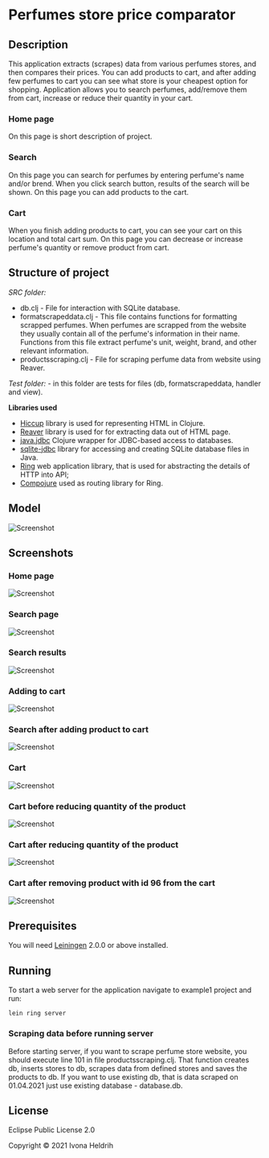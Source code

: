 # Perfumes store price comparator

## Description

This application extracts (scrapes) data from various perfumes stores, and then compares their prices.  You can add products to cart, and after adding few perfumes to cart you can see what store is your cheapest option for shopping. 
Application allows you to search perfumes, add/remove them from cart, increase or reduce their quantity in your cart.

### Home page

On this page is short description of project.

### Search

On this page you can search for perfumes by entering perfume's name and/or brend.
When you click search button, results of the search will be shown.
On this page you can add products to the cart.

### Cart

When you finish adding products to cart, you can see your cart on this location and total cart sum.
On this page you can decrease or increase perfume's quantity or remove product from cart.
 

## Structure of project

_SRC folder:_
- db.clj - File for interaction with SQLite database.
- formatscrapeddata.clj - This file contains functions for formatting scrapped perfumes. When perfumes are scrapped from the website they usually contain all of the perfume's information in their name. Functions from this file extract perfume's unit, weight, brand, and other relevant information.
- productsscraping.clj - File for scraping perfume data from website using Reaver.

_Test folder:_ - in this folder are tests for files (db, formatscrapeddata, handler and view).

**Libraries used**

- [Hiccup](https://github.com/weavejester/hiccup) library is used for representing HTML in Clojure.
- [Reaver](https://github.com/mischov/reaver) library is used for for extracting data out of HTML page.
- [java.jdbc](https://github.com/clojure/java.jdbc) Clojure wrapper for JDBC-based access to databases.
- [sqlite-jdbc](https://github.com/xerial/sqlite-jdbc) library for accessing and creating SQLite database files in Java.
- [Ring](https://github.com/ring-clojure/ring) web application library, that is used for abstracting the details of HTTP into API;
- [Compojure](https://github.com/weavejester/compojure) used as routing library for Ring.


## Model

![Screenshot](resources/public/model.jpg)

## Screenshots

### Home page
![Screenshot](resources/public/home.jpg)

### Search page

![Screenshot](resources/public/search.jpg)

### Search results
![Screenshot](resources/public/searchres.jpg)

### Adding to cart
![Screenshot](resources/public/added.jpg)

### Search after adding product to cart
![Screenshot](resources/public/searchafter.jpg)

### Cart
![Screenshot](resources/public/cart.jpg)

### Cart before reducing quantity of the product
![Screenshot](resources/public/cartbeforered.jpg)

### Cart after reducing quantity of the product
![Screenshot](resources/public/cartafterred.jpg)

### Cart after removing product with id 96 from the cart
![Screenshot](resources/public/afterremove.jpg)

## Prerequisites

You will need [Leiningen][] 2.0.0 or above installed.

[leiningen]: https://github.com/technomancy/leiningen

## Running

To start a web server for the application navigate to example1 project and run:

    lein ring server

### Scraping data before running server

Before starting server, if you want to scrape perfume store website, you should execute line 101 in file productsscraping.clj. That function creates db, inserts stores to db, scrapes data from defined stores and saves the products to db. If you want to use existing db, that is data scraped on 01.04.2021 just use existing database - database.db.

## License
Eclipse Public License 2.0

Copyright © 2021 Ivona Heldrih

